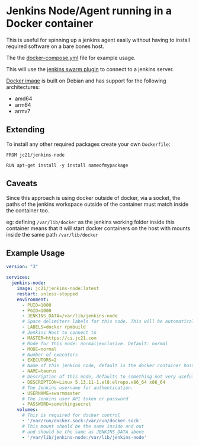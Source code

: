 # Jenkins Node/Agent running in a Docker container

This is useful for spinning up a jenkins agent easily without having to
install required software on a bare bones host.

The the [docker-compose.yml](docker-compose.yml) file for example usage.

This will use the [jenkins swarm plugin](https://plugins.jenkins.io/swarm/)
to connect to a jenkins server.

[Docker image](https://hub.docker.com/r/jc21/jenkins-node) is built on Debian and
has support for the following architectures:
- amd64
- arm64
- armv7

## Extending

To install any other required packages create your own `Dockerfile`:

```
FROM jc21/jenkins-node

RUN apt-get install -y install nameofmypackage
```

## Caveats

Since this approach is using docker outside of docker, via a socket,
the paths of the jenkins workspace outside of the container must match
inside the container too.

eg: defining `/var/lib/docker` as the jenkins working folder inside
this container means that it will start docker containers on the host
with mounts inside the same path `/var/lib/docker`

## Example Usage

```yml
version: "3"

services:
  jenkins-node:
    image: jc21/jenkins-node:latest
    restart: unless-stopped
    environment:
      - PUID=1000
      - PGID=1000
      - JENKINS_DATA=/var/lib/jenkins-node
      # Space delimiters labels for this node. This will be automatically appended on start
      - LABELS=docker rpmbuild
      # Jenkins Host to connect to
      - MASTER=https://ci.jc21.com
      # Mode for this node: normal|exclusive. Default: normal
      - MODE=normal
      # Number of executors
      - EXECUTORS=2
      # Name of this jenkins node, default is the docker container hostname
      - NAME=taurus
      # Description of this node, defaults to something not very useful
      - DESCRIPTION=Linux 5.13.11-1.el8.elrepo.x86_64 x86_64
      # The Jenkins username for authentication.
      - USERNAME=swarmmaster
      # The Jenkins user API token or password
      - PASSWORD=somethingsecret
    volumes:
      # This is required for docker control
      - '/var/run/docker.sock:/var/run/docker.sock'
      # This mount should be the same inside and out
      # and should be the same as JENKINS_DATA above
      - '/var/lib/jenkins-node:/var/lib/jenkins-node'
```

